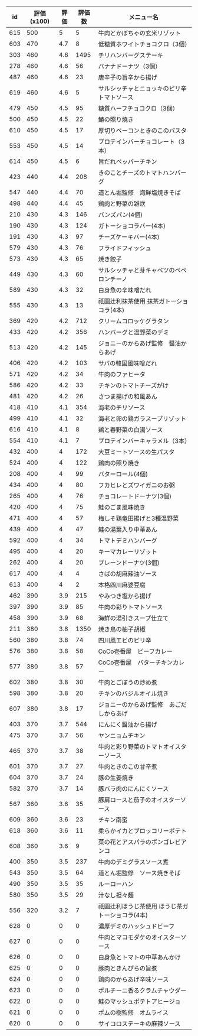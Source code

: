 | id | 評価(x100) | 評価 | 評価数 | メニュー名 |
| -- | ---------- | ---- | ------ | ---------- |
| 615 | 500 | 5 | 5 | 牛肉とかぼちゃの玄米リゾット |
| 603 | 470 | 4.7 | 8 | 低糖質ホワイトチョコクロ（3個） |
| 303 | 460 | 4.6 | 1495 | チリハンバーグステーキ |
| 278 | 460 | 4.6 | 56 | バナナドーナツ（3個） |
| 487 | 460 | 4.6 | 23 | 唐辛子の旨辛から揚げ |
| 619 | 460 | 4.6 | 5 | サルシッチャとニョッキのピリ辛トマトソース |
| 479 | 450 | 4.5 | 95 | 糖質ハーフチョコクロ（3個） |
| 500 | 450 | 4.5 | 22 | 鰆の照り焼き |
| 610 | 450 | 4.5 | 17 | 厚切りベーコンときのこのパスタ |
| 553 | 450 | 4.5 | 14 | プロテインバーチョコレート（3本） |
| 614 | 450 | 4.5 | 6 | 旨だれペッパーチキン |
| 423 | 440 | 4.4 | 208 | きのことチーズのトマトハンバーグ |
| 547 | 440 | 4.4 | 70 | 道とん堀監修　海鮮塩焼きそば |
| 498 | 440 | 4.4 | 45 | 鶏肉と野菜の雑炊 |
| 210 | 430 | 4.3 | 146 | バンズパン(4個) |
| 190 | 430 | 4.3 | 124 | ガトーショコラバー(4本) |
| 191 | 430 | 4.3 | 97 | チーズケーキバー(4本) |
| 579 | 430 | 4.3 | 76 | フライドフィッシュ |
| 573 | 430 | 4.3 | 65 | 焼き餃子 |
| 449 | 430 | 4.3 | 60 | サルシッチャと芽キャベツのペペロンチーノ |
| 589 | 430 | 4.3 | 32 | 白身魚の辛味噌だれ |
| 555 | 430 | 4.3 | 13 | 祇園辻利抹茶使用  抹茶ガトーショコラ(4本) |
| 369 | 420 | 4.2 | 712 | クリームコロッケグラタン |
| 433 | 420 | 4.2 | 356 | ハンバーグと温野菜のデミ |
| 513 | 420 | 4.2 | 145 | ジョニーのからあげ監修　醤油からあげ |
| 406 | 420 | 4.2 | 103 | サバの韓国風味噌だれ |
| 571 | 420 | 4.2 | 34 | 牛肉のファヒータ |
| 586 | 420 | 4.2 | 33 | チキンのトマトチーズがけ |
| 481 | 420 | 4.2 | 26 | さつま揚げの和風あん |
| 418 | 410 | 4.1 | 354 | 海老のチリソース |
| 499 | 410 | 4.1 | 32 | 海老と卵の鶏ガラスープリゾット |
| 616 | 410 | 4.1 | 8 | 鶏と春野菜の白湯ソース |
| 554 | 410 | 4.1 | 7 | プロテインバーキャラメル（3本） |
| 432 | 400 | 4 | 172 | 大豆ミートソースの生パスタ |
| 524 | 400 | 4 | 122 | 鶏肉の照り焼き |
| 208 | 400 | 4 | 99 | バターロール(4個) |
| 434 | 400 | 4 | 80 | フカヒレとズワイガニのお粥 |
| 265 | 400 | 4 | 76 | チョコレートドーナツ(3個) |
| 420 | 400 | 4 | 75 | 鮭のごま風味焼き |
| 471 | 400 | 4 | 57 | 梅しそ鶏竜田揚げと3種温野菜 |
| 439 | 400 | 4 | 47 | 鮭の湯葉入り中華あん |
| 592 | 400 | 4 | 34 | トマトデミハンバーグ |
| 495 | 400 | 4 | 20 | キーマカレーリゾット |
| 262 | 400 | 4 | 20 | プレーンドーナツ(3個) |
| 617 | 400 | 4 | 4 | さばの胡麻辣油ソース |
| 613 | 400 | 4 | 2 | 本格四川麻婆豆腐 |
| 462 | 390 | 3.9 | 215 | やみつき塩から揚げ |
| 397 | 390 | 3.9 | 85 | 牛肉の彩りトマトソース |
| 458 | 390 | 3.9 | 68 | 海鮮の湯引きスープ仕立て |
| 211 | 380 | 3.8 | 1350 | 焼き鳥の柚子胡椒 |
| 560 | 380 | 3.8 | 74 | 四川風エビのピリ辛 |
| 576 | 380 | 3.8 | 58 | CoCo壱番屋　ビーフカレー |
| 577 | 380 | 3.8 | 57 | CoCo壱番屋　バターチキンカレー |
| 602 | 380 | 3.8 | 30 | 牛肉とごぼうの炒め煮 |
| 598 | 380 | 3.8 | 20 | チキンのバジルオイル焼き |
| 607 | 380 | 3.8 | 17 | ジョニーのからあげ監修　あごだしからあげ |
| 403 | 370 | 3.7 | 544 | にんにく醤油から揚げ |
| 475 | 370 | 3.7 | 56 | ヤンニョムチキン |
| 465 | 370 | 3.7 | 38 | 牛肉と彩り野菜のトマトオイスターソース |
| 601 | 370 | 3.7 | 27 | 牛肉ときのこの甘辛煮 |
| 604 | 370 | 3.7 | 24 | 豚の生姜焼き |
| 582 | 370 | 3.7 | 14 | 豚バラ肉のにんにくソース |
| 567 | 360 | 3.6 | 35 | 豚肩ロースと茄子のオイスターソース |
| 609 | 360 | 3.6 | 23 | チキン南蛮 |
| 618 | 360 | 3.6 | 11 | 柔らかイカとブロッコリーポテト |
| 608 | 360 | 3.6 | 9 | 菜の花とアスパラのボンゴレビアンコ |
| 400 | 350 | 3.5 | 237 | 牛肉のデミグラスソース煮 |
| 543 | 350 | 3.5 | 64 | 道とん堀監修　ソース焼きそば |
| 490 | 350 | 3.5 | 35 | ルーローハン |
| 580 | 350 | 3.5 | 29 | 汁なし担々麺 |
| 556 | 320 | 3.2 | 7 | 祇園辻利ほうじ茶使用  ほうじ茶ガトーショコラ(4本) |
| 628 | 0 | 0 | 0 | 濃厚デミのハッシュドビーフ |
| 627 | 0 | 0 | 0 | 牛肉とマコモダケのオイスターソース |
| 626 | 0 | 0 | 0 | 白身魚とトマトの中華あんかけ |
| 625 | 0 | 0 | 0 | 豚肉ときんぴらの旨煮 |
| 624 | 0 | 0 | 0 | 鶏肉のからあげ辛味ソース |
| 623 | 0 | 0 | 0 | ポルチーニ香るクラムチャウダー |
| 622 | 0 | 0 | 0 | 鮭のマッシュポテトアヒージョ |
| 621 | 0 | 0 | 0 | ポムの樹監修　オムライス |
| 620 | 0 | 0 | 0 | サイコロステーキの麻辣ソース |

